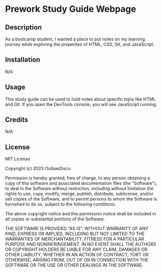 # Prework Study Guide Webpage

## Description

As a bootcamp student, I wanted a place to put notes on my learning journey while exploring the properites of HTML, CSS, Git, and JavaScript.




## Installation

N/A

## Usage

This study guide can be used to hold notes about specific topis like HTML and Git. If you open the DevTools console, you will see JavaScript running.



## Credits

N/A

## License

MIT License

Copyright (c) 2023 OutlawDisco

Permission is hereby granted, free of charge, to any person obtaining a copy
of this software and associated documentation files (the "Software"), to deal
in the Software without restriction, including without limitation the rights
to use, copy, modify, merge, publish, distribute, sublicense, and/or sell
copies of the Software, and to permit persons to whom the Software is
furnished to do so, subject to the following conditions:

The above copyright notice and this permission notice shall be included in all
copies or substantial portions of the Software.

THE SOFTWARE IS PROVIDED "AS IS", WITHOUT WARRANTY OF ANY KIND, EXPRESS OR
IMPLIED, INCLUDING BUT NOT LIMITED TO THE WARRANTIES OF MERCHANTABILITY,
FITNESS FOR A PARTICULAR PURPOSE AND NONINFRINGEMENT. IN NO EVENT SHALL THE
AUTHORS OR COPYRIGHT HOLDERS BE LIABLE FOR ANY CLAIM, DAMAGES OR OTHER
LIABILITY, WHETHER IN AN ACTION OF CONTRACT, TORT OR OTHERWISE, ARISING FROM,
OUT OF OR IN CONNECTION WITH THE SOFTWARE OR THE USE OR OTHER DEALINGS IN THE
SOFTWARE.

